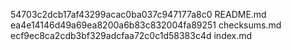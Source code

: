 54703c2dcb17af43299acac0ba037c947177a8c0  README.md
ea4e14146d49a69ea8200a6b83c832004fa89251  checksums.md
ecf9ec8ca2cdb3bf329adcfaa72c0c1d58383c4d  index.md
